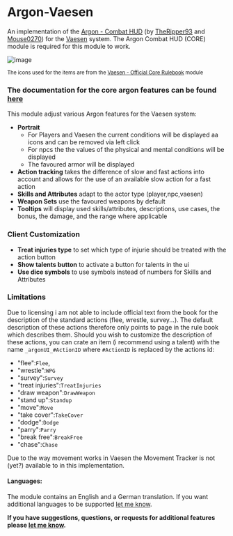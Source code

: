 # Argon-Vaesen
An implementation of the [Argon - Combat HUD](https://foundryvtt.com/packages/enhancedcombathud) (by [TheRipper93](https://theripper93.com/) and [Mouse0270](https://github.com/mouse0270)) for the [Vaesen](https://foundryvtt.com/packages/vaesen) system. The Argon Combat HUD (CORE) module is required for this module to work.

![image](https://github.com/Saibot393/enhancedcombathud-vaesen/assets/137942782/9819feb6-4895-4c1f-9b79-be4a030d5265)

<sup>The icons used for the items are from the [Vaesen - Official Core Rulebook](https://foundryvtt.com/packages/vaesen-core) module</sup>

### The documentation for the core argon features can be found [here](https://api.theripper93.com/modulewiki/enhancedcombathud/free)

This module adjust various Argon features for the Vaesen system:
- **Portrait**
    - For Players and Vaesen the current conditions will be displayed aa icons and can be removed via left click
    - For npcs the the values of the physical and mental conditions will be displayed
    - The favoured armor will be displayed
- **Action tracking** takes the difference of slow and fast actions into account and allows for the use of an available slow action for a fast action
- **Skills and Attributes** adapt to the actor type (player,npc,vaesen)
- **Weapon Sets** use the favoured weapons by default
- **Tooltips** will display used skills/attributes, descriptions, use cases, the bonus, the damage, and the range where applicable

### Client Customization
- **Treat injuries type** to set which type of injurie should be treated with the action button
- **Show talents button** to activate a button for talents in the ui
- **Use dice symbols** to use symbols instead of numbers for Skills and Attributes

### Limitations

Due to licensing i am not able to include official text from the book for the description of the standard actions (flee, wrestle, survey...). The default description of these actions therefore only points to page in the rule book which describes them. Should you wish to customize the description of these actions, you can crate an item (i recommend using a talent) with the name `_argonUI_#ActionID` where `#ActionID` is replaced by the actions id:
- "flee":`Flee`,
- "wrestle":`WPG`
- "survey":`Survey`
- "treat injuries":`TreatInjuries`
- "draw weapon":`DrawWeapon`
- "stand up":`Standup`
- "move":`Move`
- "take cover":`TakeCover`
- "dodge":`Dodge`
- "parry":`Parry`
- "break free":`BreakFree`
- "chase":`Chase`

Due to the way movement works in Vaesen the Movement Tracker is not (yet?) available to in this implementation.

#### Languages:

The module contains an English and a German translation. If you want additional languages to be supported [let me know](https://github.com/Saibot393/enhancedcombathud-vaesen/issues).

**If you have suggestions, questions, or requests for additional features please [let me know](https://github.com/Saibot393/enhancedcombathud-vaesen/issues).**
